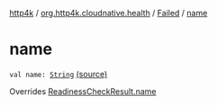 [http4k](../../index.md) / [org.http4k.cloudnative.health](../index.md) / [Failed](index.md) / [name](./name.md)

# name

`val name: `[`String`](https://kotlinlang.org/api/latest/jvm/stdlib/kotlin/-string/index.html) [(source)](https://github.com/http4k/http4k/blob/master/http4k-cloudnative/src/main/kotlin/org/http4k/cloudnative/health/ReadinessCheckResult.kt#L30)

Overrides [ReadinessCheckResult.name](../-readiness-check-result/name.md)

